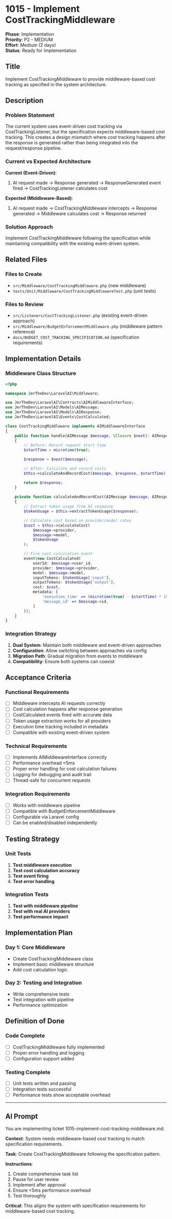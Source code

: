# 1015 - Implement CostTrackingMiddleware

**Phase**: Implementation  
**Priority**: P2 - MEDIUM  
**Effort**: Medium (2 days)  
**Status**: Ready for Implementation  

## Title
Implement CostTrackingMiddleware to provide middleware-based cost tracking as specified in the system architecture.

## Description

### Problem Statement
The current system uses event-driven cost tracking via CostTrackingListener, but the specification expects middleware-based cost tracking. This creates a design mismatch where cost tracking happens after the response is generated rather than being integrated into the request/response pipeline.

### Current vs Expected Architecture
**Current (Event-Driven)**:
1. AI request made → Response generated → ResponseGenerated event fired → CostTrackingListener calculates cost

**Expected (Middleware-Based)**:
1. AI request made → CostTrackingMiddleware intercepts → Response generated → Middleware calculates cost → Response returned

### Solution Approach
Implement CostTrackingMiddleware following the specification while maintaining compatibility with the existing event-driven system.

## Related Files

### Files to Create
- `src/Middleware/CostTrackingMiddleware.php` (new middleware)
- `tests/Unit/Middleware/CostTrackingMiddlewareTest.php` (unit tests)

### Files to Review
- `src/Listeners/CostTrackingListener.php` (existing event-driven approach)
- `src/Middleware/BudgetEnforcementMiddleware.php` (middleware pattern reference)
- `docs/BUDGET_COST_TRACKING_SPECIFICATION.md` (specification requirements)

## Implementation Details

### Middleware Class Structure
```php
<?php

namespace JerTheDev\LaravelAI\Middleware;

use JerTheDev\LaravelAI\Contracts\AIMiddlewareInterface;
use JerTheDev\LaravelAI\Models\AIMessage;
use JerTheDev\LaravelAI\Models\AIResponse;
use JerTheDev\LaravelAI\Events\CostCalculated;

class CostTrackingMiddleware implements AIMiddlewareInterface
{
    public function handle(AIMessage $message, \Closure $next): AIResponse
    {
        // Before: Record request start time
        $startTime = microtime(true);

        $response = $next($message);

        // After: Calculate and record costs
        $this->calculateAndRecordCost($message, $response, $startTime);

        return $response;
    }
    
    private function calculateAndRecordCost(AIMessage $message, AIResponse $response, float $startTime): void
    {
        // Extract token usage from AI response
        $tokenUsage = $this->extractTokenUsage($response);

        // Calculate cost based on provider/model rates
        $cost = $this->calculateCost(
            $message->provider,
            $message->model,
            $tokenUsage
        );

        // Fire cost calculation event
        event(new CostCalculated(
            userId: $message->user_id,
            provider: $message->provider,
            model: $message->model,
            inputTokens: $tokenUsage['input'],
            outputTokens: $tokenUsage['output'],
            cost: $cost,
            metadata: [
                'execution_time' => (microtime(true) - $startTime) * 1000,
                'message_id' => $message->id,
            ]
        ));
    }
}
```

### Integration Strategy
1. **Dual System**: Maintain both middleware and event-driven approaches
2. **Configuration**: Allow switching between approaches via config
3. **Migration Path**: Gradual migration from events to middleware
4. **Compatibility**: Ensure both systems can coexist

## Acceptance Criteria

### Functional Requirements
- [ ] Middleware intercepts AI requests correctly
- [ ] Cost calculation happens after response generation
- [ ] CostCalculated events fired with accurate data
- [ ] Token usage extraction works for all providers
- [ ] Execution time tracking included in metadata
- [ ] Compatible with existing event-driven system

### Technical Requirements
- [ ] Implements AIMiddlewareInterface correctly
- [ ] Performance overhead <5ms
- [ ] Proper error handling for cost calculation failures
- [ ] Logging for debugging and audit trail
- [ ] Thread-safe for concurrent requests

### Integration Requirements
- [ ] Works with middleware pipeline
- [ ] Compatible with BudgetEnforcementMiddleware
- [ ] Configurable via Laravel config
- [ ] Can be enabled/disabled independently

## Testing Strategy

### Unit Tests
1. **Test middleware execution**
2. **Test cost calculation accuracy**
3. **Test event firing**
4. **Test error handling**

### Integration Tests
1. **Test with middleware pipeline**
2. **Test with real AI providers**
3. **Test performance impact**

## Implementation Plan

### Day 1: Core Middleware
- Create CostTrackingMiddleware class
- Implement basic middleware structure
- Add cost calculation logic

### Day 2: Testing and Integration
- Write comprehensive tests
- Test integration with pipeline
- Performance optimization

## Definition of Done

### Code Complete
- [ ] CostTrackingMiddleware fully implemented
- [ ] Proper error handling and logging
- [ ] Configuration support added

### Testing Complete
- [ ] Unit tests written and passing
- [ ] Integration tests successful
- [ ] Performance tests show acceptable overhead

---

## AI Prompt

You are implementing ticket 1015-implement-cost-tracking-middleware.md.

**Context**: System needs middleware-based cost tracking to match specification requirements.

**Task**: Create CostTrackingMiddleware following the specification pattern.

**Instructions**:
1. Create comprehensive task list
2. Pause for user review
3. Implement after approval
4. Ensure <5ms performance overhead
5. Test thoroughly

**Critical**: This aligns the system with specification requirements for middleware-based cost tracking.
